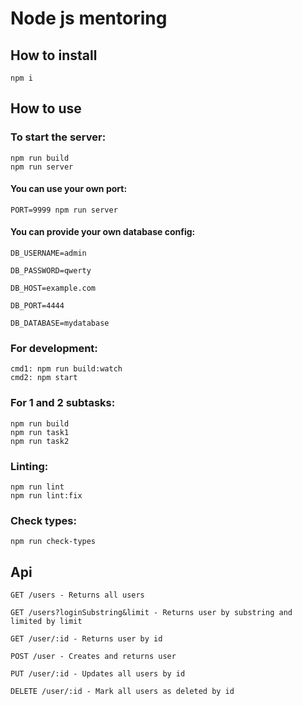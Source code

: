 # Node js mentoring

## How to install

```
npm i
```

## How to use

### To start the server:

```
npm run build
npm run server
```

#### You can use your own port:

`PORT=9999 npm run server`

#### You can provide your own database config:

`DB_USERNAME=admin`

`DB_PASSWORD=qwerty`

`DB_HOST=example.com`

`DB_PORT=4444`

`DB_DATABASE=mydatabase`

### For development:

```
cmd1: npm run build:watch
cmd2: npm start
```

### For 1 and 2 subtasks:

```
npm run build
npm run task1
npm run task2
```

### Linting:

```
npm run lint
npm run lint:fix
```

### Check types:

```
npm run check-types
```

## Api

```
GET /users - Returns all users
```

```
GET /users?loginSubstring&limit - Returns user by substring and limited by limit
```

```
GET /user/:id - Returns user by id
```

```
POST /user - Creates and returns user
```

```
PUT /user/:id - Updates all users by id
```

```
DELETE /user/:id - Mark all users as deleted by id
```
